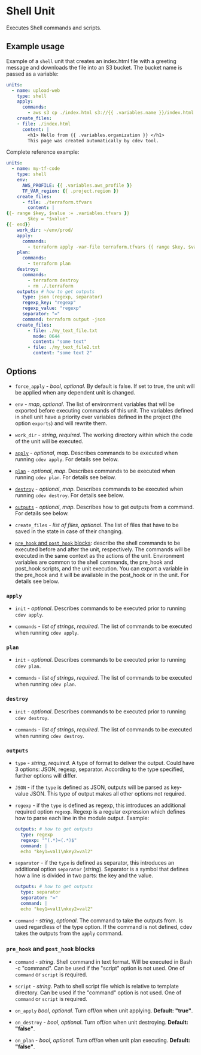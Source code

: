 # Shell Unit

Executes Shell commands and scripts. 

## Example usage

Example of a `shell` unit that creates an index.html file with a greeting message and downloads the file into an S3 bucket. The bucket name is passed as a variable:

```yaml
units:
  - name: upload-web
    type: shell
    apply:
      commands:
        - aws s3 cp ./index.html s3://{{ .variables.name }}/index.html
    create_files:
    - file: ./index.html
      content: |
        <h1> Hello from {{ .variables.organization }} </h1>
        This page was created automatically by cdev tool.
```

Complete reference example:

```yaml
units:
  - name: my-tf-code
    type: shell
    env: 
      AWS_PROFILE: {{ .variables.aws_profile }}
      TF_VAR_region: {{ .project.region }}
    create_files:
      - file: ./terraform.tfvars
        content: |
{{- range $key, $value := .variables.tfvars }}
        $key = "$value" 
{{- end}}
    work_dir: ~/env/prod/
    apply: 
      commands:
        - terraform apply -var-file terraform.tfvars {{ range $key, $value := .variables.vars_list }} -var="$key=$value"{{ end }}
    plan:
      commands:
        - terraform plan
    destroy:
      commands:
        - terraform destroy
        - rm ./.terraform
    outputs: # how to get outputs
      type: json (regexp, separator)
      regexp_key: "regexp"
      regexp_value: "regexp"
      separator: "="
      command: terraform output -json
    create_files:
        - file: ./my_text_file.txt
          mode: 0644
          content: "some text"
        - file: ./my_text_file2.txt
          content: "some text 2"
```

## Options

* `force_apply` - *bool*, *optional*. By default is false. If set to true, the unit will be applied when any dependent unit is changed.

* `env` - *map*, *optional*. The list of environment variables that will be exported before executing commands of this unit. The variables defined in shell unit have a priority over variables defined in the project (the option `exports`) and will rewrite them.

* `work_dir` - *string*, *required*. The working directory within which the code of the unit will be executed.

* [`apply`](#apply) - *optional*, *map*. Describes commands to be executed when running `cdev apply`. For details see below. 

* [`plan`](#plan) - *optional*, *map*. Describes commands to be executed when running `cdev plan`. For details see below.

* [`destroy`](#destroy) - *optional*, *map*. Describes commands to be executed when running `cdev destroy`. For details see below.

* [`outputs`](#outputs) - *optional*, *map*. Describes how to get outputs from a command. For details see below.

* `create_files` - *list of files*, *optional*. The list of files that have to be saved in the state in case of their changing.

* [`pre_hook` and `post_hook` blocks](#pre_hook-and-post_hook-blocks): describe the shell commands to be executed before and after the unit, respectively. The commands will be executed in the same context as the actions of the unit. Environment variables are common to the shell commands, the pre_hook and post_hook scripts, and the unit execution. You can export a variable in the pre_hook and it will be available in the post_hook or in the unit. For details see below.

###  `apply`

* `init` - *optional*. Describes commands to be executed prior to running `cdev apply`.

* `commands` - *list of strings*, *required*. The list of commands to be executed when running `cdev apply`.

### `plan`

* `init` - *optional*. Describes commands to be executed prior to running `cdev plan`.
    
* `commands` - *list of strings*, *required*. The list of commands to be executed when running `cdev plan`.

### `destroy`

* `init` - *optional*. Describes commands to be executed prior to running `cdev destroy`.

* `commands` - *list of strings*, *required*. The list of commands to be executed when running `cdev destroy`.

### `outputs`

* `type` - *string*, *required*. A type of format to deliver the output. Could have 3 options: JSON, regexp, separator. According to the type specified, further options will differ.

* `JSON` - if the `type` is defined as JSON, outputs will be parsed as key-value JSON. This type of output makes all other options not required.

* `regexp` - if the `type` is defined as regexp, this introduces an additional required option `regexp`. Regexp is a regular expression which defines how to parse each line in the module output. Example:

  ```yaml
  outputs: # how to get outputs
    type: regexp
    regexp: "^(.*)=(.*)$"
    command: | 
    echo "key1=val1\nkey2=val2"
  ```

* `separator` - if the `type` is defined as separator, this introduces an additional option `separator` (*string*). Separator is a symbol that defines how a line is divided in two parts: the key and the value.

  ```yaml
  outputs: # how to get outputs
    type: separator
    separator: "="
    command: |
    echo "key1=val1\nkey2=val2"
  ```
* `command` - *string*, *optional*. The command to take the outputs from. Is used regardless of the type option. If the command is not defined, cdev takes the outputs from the `apply` command.

### `pre_hook` and `post_hook` blocks

* `command` - *string*. Shell command in text format. Will be executed in Bash -c "command". Can be used if the "script" option is not used. One of `command` or `script` is required.

* `script` - *string*. Path to shell script file which is relative to template directory. Can be used if the "command" option is not used. One of `command` or `script` is required.

* `on_apply` *bool*, *optional*. Turn off/on when unit applying. **Default: "true"**.

* `on_destroy` - *bool*, *optional*. Turn off/on when unit destroying. **Default: "false"**.

* `on_plan` - *bool*, *optional*. Turn off/on when unit plan executing. **Default: "false"**.






